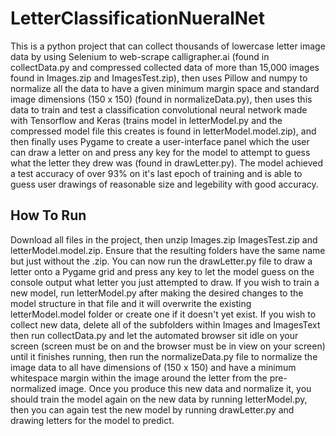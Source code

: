 # LetterClassificationNueralNet

This is a python project that can collect thousands of lowercase letter image data by using Selenium to web-scrape calligrapher.ai (found in collectData.py and compressed collected data of more than 15,000 images found in Images.zip and ImagesTest.zip), then uses Pillow and numpy to normalize all the data to have a given minimum margin space and standard image dimensions (150 x 150) (found in normalizeData.py), then uses this data to train and test a classification convolutional neural network made with Tensorflow and Keras (trains model in letterModel.py and the compressed model file this creates is found in letterModel.model.zip), and then finally uses Pygame to create a user-interface panel which the user can draw a letter on and press any key for the model to attempt to guess what the letter they drew was (found in drawLetter.py). The model achieved a test accuracy of over 93% on it's last epoch of training and is able to guess user drawings of reasonable size and legebility with good accuracy. 

## How To Run ##

Download all files in the project, then unzip Images.zip ImagesTest.zip and letterModel.model.zip. Ensure that the resulting folders have the same name but just without the .zip. 
You can now run the drawLetter.py file to draw a letter onto a Pygame grid and press any key to let the model guess on the console output what letter you just attempted to draw. 
If you wish to train a new model, run letterModel.py after making the desired changes to the model structure in that file and it will overwrite the existing letterModel.model folder or create one if it doesn't yet exist. 
If you wish to collect new data, delete all of the subfolders within Images and ImagesText then run collectData.py and let the automated browser sit idle on your screen (screen must be on and the browser must be in view on your screen) until it finishes running, then run the normalizeData.py file to normalize the image data to all have dimensions of (150 x 150) and have a minimum whitespace margin within the image around the letter from the pre-normalized image. Once you produce this new data and normalize it, you should train the model again on the new data by running letterModel.py, then you can again test the new model by running drawLetter.py and drawing letters for the model to predict. 
